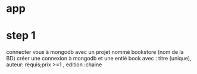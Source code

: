 # app
 
# step 1
connecter vous à mongodb avec un projet nommé bookstore (nom de la BD)
créer une connexion à mongodb et une entié book avec : titre (unique), auteur: requis;prix >=1 , edition :chaine